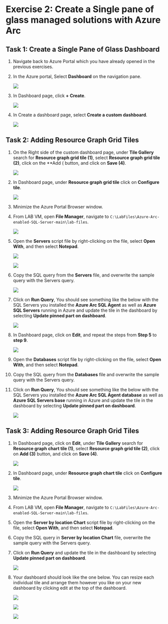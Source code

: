 # Exercise 2: Create a Single pane of glass managed solutions with Azure Arc 
 
## Task 1: Create a Single Pane of Glass Dashboard 
 
1. Navigate back to Azure Portal which you have already opened in the previous exercises. 
 
2. In the Azure portal, Select **Dashboard** on the navigation pane.   

    ![](media/Ex2-Task1-Step2.png)  
 
3. In Dashboard page, click **+ Create**. 
 
    ![](media/Ex2-Task1-Step3.png) 
     
4. In Create a dashboard page, select **Create a custom dashboard**. 
 
    ![](media/Ex2-Task1-Step4.png) 
 
## Task 2: Adding Resource Graph Grid Tiles 
 
1. On the Right side of the custom dashboard page, under **Tile Gallery** search for **Resource graph grid tile (1)**, select **Resource graph grid tile (2)**, click on the **Add ( button, and click on **Save (4)**. 
 
    ![](media/Ex2-Task1-Step5.png) 
     
2. In Dashboard page, under **Resource graph grid tile** click on **Configure tile**. 
 
    ![](media/Ex2-Task1-Step6.png)  
     
 3. Minimize the Azure Portal Browser window. 
  
 4. From LAB VM, open **File Manager**, navigate to `C:\LabFiles\Azure-Arc-enabled-SQL-Server-main\lab-files`. 
  
    ![](media/Ex2-Task1-Step8.png)  
  
 5. Open the **Servers** script file by right-clicking on the file, select **Open With**, and then select **Notepad**. 
 
    ![](media/Ex2-Task1-Step9a.png)  
     
    ![](media/Ex2-Task1-Step9b.png)  
     
6. Copy the SQL query from the **Servers** file, and overwrite the sample query with the Servers query. 
 
    ![](media/Ex2-Task1-Step10.png)  
     
7. Click on **Run Query**, You should see something like the below with the SQL Servers you installed the **Azure Arc SQL Agent** as well as **Azure SQL Servers** running in Azure and update the tile in the dashboard by selecting **Update pinned part on dashboard**. 
     
    ![](media/Ex2-Task1-Step11.png)  
     
8. In Dashboard page, click on **Edit**, and repeat the steps from **Step 5** to **step 9**. 
 
     ![](media/Ex2-Task1-Step12.png)  
     
9. Open the **Databases** script file by right-clicking on the file, select **Open With**, and then select **Notepad**. 
 
10. Copy the SQL query from the **Databases** file and overwrite the sample query with the Servers query. 
 
11. Click on **Run Query**, You should see something like the below with the SQL Servers you installed the **Azure Arc SQL Agent database** as well as **Azure SQL Servers base** running in Azure and update the tile in the dashboard by selecting **Update pinned part on dashboard**. 
     
    ![](media/Ex2-Task1-Step15.png)   
          
## Task 3: Adding Resource Graph Grid Tiles      
     
1. In Dashboard page, click on **Edit**, under **Tile Gallery** search for **Resource graph chart tile (1)**, select **Resource graph grid tile (2)**, click on **Add (3)** button, and click on **Save (4)**. 
 
    ![](media/Ex2-Task3-Step1.png) 
     
2. In Dashboard page, under **Resource graph chart tile** click on **Configure tile**. 
 
    ![](media/Ex2-Task3-Step2.png)  
     
3. Minimize the Azure Portal Browser window. 
  
4. From LAB VM, open **File Manager**, navigate to `C:\LabFiles\Azure-Arc-enabled-SQL-Server-main\lab-files`. 
   
5. Open the **Server by location Chart** script file by right-clicking on the file, select **Open With**, and then select **Notepad**. 
      
6. Copy the SQL query in **Server by location Chart** file, overwrite the sample query with the Servers query.  
 
7. Click on **Run Query** and update the tile in the dashboard by selecting **Update pinned part on dashboard**. 
     
    ![](media/Ex2-Task3-Step7.png) 
 
8.  Your dashboard should look like the one below. You can resize each individual tile and arrange them however you like on your new dashboard by clicking edit at the top of the dashboard. 
     
    ![](media/Ex2-Task3-Step8a.png) 
     
    ![](media/Ex2-Task3-Step8b.png) 
     
    ![](media/Ex2-Task3-Step8c.png)   
